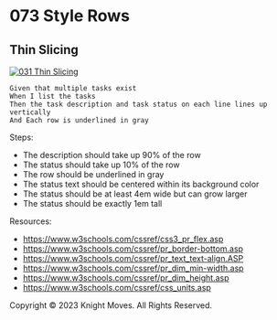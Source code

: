 # 073 Style Rows

## Thin Slicing
[![031 Thin Slicing](https://img.youtube.com/vi/rRJsRgVnfbQ/0.jpg)](https://www.youtube.com/watch?v=rRJsRgVnfbQ)

```
Given that multiple tasks exist 
When I list the tasks 
Then the task description and task status on each line lines up vertically
And Each row is underlined in gray
```

Steps:
- The description should take up 90% of the row
- The status should take up 10% of the row
- The row should be underlined in gray
- The status text should be centered within its background color
- The status should be at least 4em wide but can grow larger
- The status should be exactly 1em tall

Resources:
- https://www.w3schools.com/cssref/css3_pr_flex.asp
- https://www.w3schools.com/cssref/pr_border-bottom.asp
- https://www.w3schools.com/cssref/pr_text_text-align.ASP
- https://www.w3schools.com/cssref/pr_dim_min-width.asp
- https://www.w3schools.com/cssref/pr_dim_height.asp
- https://www.w3schools.com/cssref/css_units.asp


Copyright &copy; 2023 Knight Moves. All Rights Reserved.
